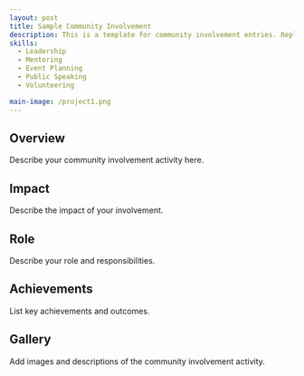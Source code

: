 ```yaml
---
layout: post
title: Sample Community Involvement
description: This is a template for community involvement entries. Replace this with your actual community involvement activities.
skills: 
  - Leadership
  - Mentoring
  - Event Planning
  - Public Speaking
  - Volunteering

main-image: /project1.png
---
```


## Overview
Describe your community involvement activity here.

## Impact
Describe the impact of your involvement.

## Role
Describe your role and responsibilities.

## Achievements
List key achievements and outcomes.

## Gallery
Add images and descriptions of the community involvement activity.
